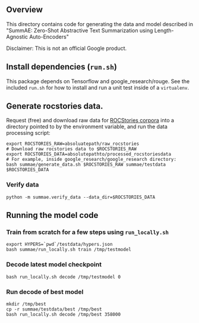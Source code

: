 ## Overview

This directory contains code for generating the data and model described in
"SummAE: Zero-Shot Abstractive Text Summarization using Length-Agnostic Auto-Encoders"

Disclaimer: This is not an official Google product.

## Install dependencies (`run.sh`)
This package depends on Tensorflow and google_research/rouge. See
the included `run.sh` for how to install and run a unit test inside
of a `virtualenv`.

## Generate rocstories data.
Request (free) and download raw data for [ROCStories corpora](http://cs.rochester.edu/nlp/rocstories/)
into a directory pointed to by the environment variable, and run the
data processing script:
```
export ROCSTORIES_RAW=absoluatepath/raw_rocstories
# Download raw rocstories data to $ROCSTORIES_RAW
export ROCSTORIES_DATA=absolutepathto/processed_rocstoriesdata
# For example, inside google_research/google_research directory:
bash summae/generate_data.sh $ROCSTORIES_RAW summae/testdata $ROCSTORIES_DATA
```

### Verify data
```
python -m summae.verify_data --data_dir=$ROCSTORIES_DATA
```

## Running the model code
### Train from scratch for a few steps using `run_locally.sh`
```
export HYPERS=`pwd`/testdata/hypers.json
bash summae/run_locally.sh train /tmp/testmodel
```

### Decode latest model checkpoint
```
bash run_locally.sh decode /tmp/testmodel 0
```

### Run decode of best model
```
mkdir /tmp/best
cp -r summae/testdata/best /tmp/best
bash run_locally.sh decode /tmp/best 358000
```
